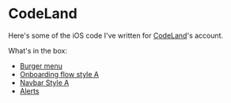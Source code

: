 # CodeLand
Here's some of the iOS code I've written for [CodeLand](https://instagram.com/code.land)'s account.  

What's in the box:

- [Burger menu](https://github.com/cristhianleonli/codeland/tree/main/BurgerMenuA)
- [Onboarding flow style A](https://github.com/cristhianleonli/codeland/tree/main/OnboardingStyleA)
- [Navbar Style A](https://github.com/cristhianleonli/codeland/tree/main/CustomNavbarA)
- [Alerts](https://github.com/cristhianleonli/codeland/tree/main/Alerts)
